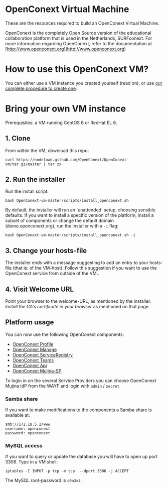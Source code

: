 # OpenConext Virtual Machine

These are the resources required to build an OpenConext Virtual Machine.

OpenConext is the completely Open Source version of the educational collaboration platform that is used in the Netherlands, SURFconext.
For more information regarding OpenConext, refer to the documentation at [http://www.openconext.org](http://www.openconext.org)

# How to use this OpenConext VM?

You can either use a VM instance you created yourself (read on), or use [our complete procedure to create one](https://github.com/OpenConext/OpenConext-vm/wiki/Vagrant-and-Veewee).

# Bring your own VM instance
Prerequisites: a VM running CentOS 6 or RedHat EL 6.

## 1. Clone
From within the VM, download this repo:

    curl https://nodeload.github.com/OpenConext/OpenConext-vm/tar.gz/master | tar zx


## 2. Run the installer
Run the install script:

    bash OpenConext-vm-master/scripts/install_openconext.sh

By default, the installer will run an 'unattended' setup, choosing sensible defaults.
If you want to install a specific version of the platform, install a subset of components or change the default domain (demo.openconext.org), run the installer with a ````-i```` flag:

    bash OpenConext-vm-master/scripts/install_openconext.sh -i

## 3. Change your hosts-file
The installer ends with a message suggesting to add an entry to your hosts-file (that is: of the VM-host).
Follow this suggestion if you want to use the OpenConext service from outside of the VM..

## 4. Visit Welcome URL
Point your browser to the welcome-URL, as mentioned by the installer.
_Install the CA's certificate in your browser_ as mentioned on that page.


## Platform usage

You can now use the following OpenConext components:

* [OpenConext Profile](https://profile.demo.openconext.org)
* [OpenConext Manage](https://manage.demo.openconext.org)
* [OpenConext ServiceRegistry](https://serviceregistry.demo.openconext.org)
* [OpenConext Teams](https://teams.demo.openconext.org)
* [OpenConext Api](https://api.demo.openconext.org/v1/test)
* [OpenConext Mujina-SP](https://mujina-sp.demo.openconext.org)

To login in on the several Service Providers you can choose OpenConext Mujina IdP from the WAYF and login with ``admin`` / ``secret``.

### Samba share
If you want to make modifications to the components a Samba share is available at:

    smb://172.18.5.2/www
    username: openconext
    password: openconext

### MySQL access
If you want to query or update the database you will have to open up port 3306. Type in a VM shell:

    iptables -I INPUT -p tcp -m tcp  --dport 3306 -j ACCEPT

The MySQL root-password is ``c0n3xt``.
